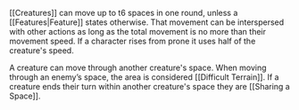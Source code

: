 [[Creatures]] can move up to t6 spaces in one round, unless a [[Features|Feature]] states otherwise. That movement can be interspersed with other actions as long as the total movement is no more than their movement speed. If a character rises from prone it uses half of the creature's speed.

A creature can move through another creature's space. When moving through an enemy’s space, the area is considered [[Difficult Terrain]]. If a creature ends their turn within another creature's space they are [[Sharing a Space]].